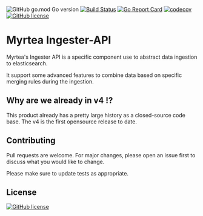 ![GitHub go.mod Go version](https://img.shields.io/github/go-mod/go-version/myrteametrics/myrtea-ingester-api)
[![Build Status](https://travis-ci.com/myrteametrics/myrtea-ingester-api.svg)](https://travis-ci.com/myrteametrics/myrtea-ingester-api)
[![Go Report Card](https://goreportcard.com/badge/github.com/myrteametrics/myrtea-ingester-api)](https://goreportcard.com/report/github.com/myrteametrics/myrtea-ingester-api)
[![codecov](https://codecov.io/gh/myrteametrics/myrtea-ingester-api/branch/master/graph/badge.svg)](https://codecov.io/gh/myrteametrics/myrtea-ingester-api)
[![GitHub license](https://img.shields.io/github/license/myrteametrics/myrtea-ingester-api)](https://github.com/myrteametrics/myrtea-ingester-api/blob/master/LICENSE)


# Myrtea Ingester-API

Myrtea's Ingester API is a specific component use to abstract data ingestion to elasticsearch.

It support some advanced features to combine data based on specific merging rules during the ingestion.

## Why are we already in v4 !?

This product already has a pretty large history as a closed-source code base. The v4 is the first opensource release to date.

## Contributing

Pull requests are welcome. For major changes, please open an issue first to discuss what you would like to change.

Please make sure to update tests as appropriate.

## License

[![GitHub license](https://img.shields.io/github/license/myrteametrics/myrtea-ingester-api)](https://github.com/myrteametrics/myrtea-ingester-api/blob/master/LICENSE)
